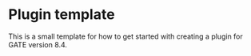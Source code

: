 # Plugin template

This is a small template for how to get started with creating a plugin for 
GATE version 8.4. 

